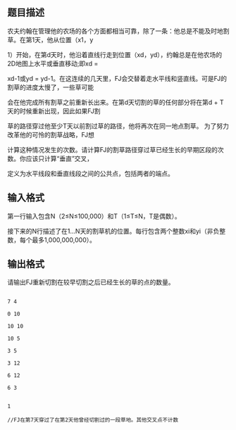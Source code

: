 ## 题目描述

<div>
 农夫约翰在管理他的农场的各个方面都相当可靠，除了一条：他总是不能及时地割草。在第1天，他从位置（x1，y
</div> 
<div>
 1）开始，在第d天时，他沿着直线行走到位置（xd，yd），约翰总是在他农场的2D地图上水平或垂直移动;即xd = 
</div> 
<div>
 xd-1或yd = yd-1。在这连续的几天里，FJ会交替着走水平线和竖直线。可是FJ的割草的进度太慢了，一些草可能
</div> 
<div>
 会在他完成所有割草之前重新长出来。在第d天切割的草的任何部分将在第d + T天的时候重新出现，因此如果FJ割
</div> 
<div>
 草的路径穿过他至少T天以前割过草的路径，他将再次在同一地点割草。 为了努力改革他的可怜的割草战略，FJ想
</div> 
<div>
 计算这种情况发生的次数。请计算FJ的割草路径穿过草已经生长的早期区段的次数。你应该只计算“垂直”交叉，
</div> 
<div>
 定义为水平线段和垂直线段之间的公共点，包括两者的端点。
</div> 
<div></div> 
<div></div>

## 输入格式

<div>
 第一行输入包含N（2≤N≤100,000）和T（1≤T≤N，T是偶数）。
</div> 
<div>
 接下来的N行描述了在1...N天的割草机的位置。每行包含两个整数xi和yi（非负整数，每个最多1,000,000,000）。
</div> 
<div></div>

## 输出格式

<p>请输出FJ重新切割在较早切割之后已经生长的草的点的数量。</p> 
<div></div>

```input1
7 4
0 10
10 10
10 5
3 5
3 12
6 12
6 3
```
```output1
1
//FJ在第7天穿过了在第2天他曾经切割过的一段草地。其他交叉点不计数
```
